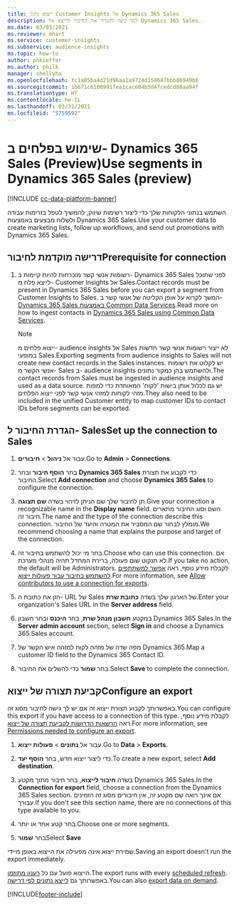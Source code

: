 ```yaml
---
title: ייצוא נתוני Customer Insights אל Dynamics 365 Sales
description: למד כיצד להגדיר את החיבור ולייצא אל Dynamics 365 Sales.
ms.date: 03/03/2021
ms.reviewer: mhart
ms.service: customer-insights
ms.subservice: audience-insights
ms.topic: how-to
author: phkieffer
ms.author: philk
manager: shellyha
ms.openlocfilehash: fc1a05ba4d21d96aa1a9724d158687bbb86949b6
ms.sourcegitcommit: 1b671c6100991fea1cace04b5d4fcedcd88aa94f
ms.translationtype: HT
ms.contentlocale: he-IL
ms.lasthandoff: 03/31/2021
ms.locfileid: "5759592"
---
```

# <a name="use-segments-in-dynamics-365-sales-preview"></a><span data-ttu-id="21c82-103">שימוש בפלחים ב- Dynamics 365 Sales‏ (Preview)</span><span class="sxs-lookup"><span data-stu-id="21c82-103">Use segments in Dynamics 365 Sales (preview)</span></span>

[!INCLUDE [cc-data-platform-banner](../includes/cc-data-platform-banner.md)]

<span data-ttu-id="21c82-104">השתמש בנתוני הלקוחות שלך כדי ליצור רשימות שיווק, להמשיך לטפל בזרימות עבודה ולשלוח מבצעים באמצעות Dynamics 365 Sales.</span><span class="sxs-lookup"><span data-stu-id="21c82-104">Use your customer data to create marketing lists, follow up workflows, and send out promotions with Dynamics 365 Sales.</span></span>

## <a name="prerequisite-for-connection"></a><span data-ttu-id="21c82-105">דרישה מוקדמת לחיבור</span><span class="sxs-lookup"><span data-stu-id="21c82-105">Prerequisite for connection</span></span>

1. <span data-ttu-id="21c82-106">רשומות אנשי קשר מוכרחות להיות קיימות ב- Dynamics 365 Sales לפני שתוכל לייצא פלח מ- Customer Insights אל Sales.</span><span class="sxs-lookup"><span data-stu-id="21c82-106">Contact records must be present in Dynamics 365 Sales before you can export a segment from Customer Insights to Sales.</span></span> <span data-ttu-id="21c82-107">המשך לקרוא על אופן הקליטה של אנשי קשר ב- [Dynamics 365 Sales באמצעות Common Data Services](connect-power-query.md).</span><span class="sxs-lookup"><span data-stu-id="21c82-107">Read more on how to ingest contacts in [Dynamics 365 Sales using Common Data Services](connect-power-query.md).</span></span>

   > [!NOTE]
   > <span data-ttu-id="21c82-108">ייצוא פלחים מ- audience insights אל Sales לא ייצור רשומות אנשי קשר חדשות במופעי Sales.</span><span class="sxs-lookup"><span data-stu-id="21c82-108">Exporting segments from audience insights to Sales will not create new contact records in the Sales instances.</span></span> <span data-ttu-id="21c82-109">יש לקלוט את רשומות אנשי הקשר מ- Sales ב- audience insights ולהשתמש בהן כמקור נתונים.</span><span class="sxs-lookup"><span data-stu-id="21c82-109">The contact records from Sales must be ingested in audience insights and used as a data source.</span></span> <span data-ttu-id="21c82-110">יש גם לכלול אותן בישות 'לקוח' המאוחדת כדי למפות מזהי לקוחות למזהי אנשי קשר לפני ייצוא הפלחים.</span><span class="sxs-lookup"><span data-stu-id="21c82-110">They also need to be included in the unified Customer entity to map customer IDs to contact IDs before segments can be exported.</span></span>

## <a name="set-up-the-connection-to-sales"></a><span data-ttu-id="21c82-111">הגדרת החיבור ל- Sales</span><span class="sxs-lookup"><span data-stu-id="21c82-111">Set up the connection to Sales</span></span>

1. <span data-ttu-id="21c82-112">עבור אל **ניהול** > **חיבורים**.</span><span class="sxs-lookup"><span data-stu-id="21c82-112">Go to **Admin** > **Connections**.</span></span>

1. <span data-ttu-id="21c82-113">בחר **הוסף חיבור** ובחר **Dynamics 365 Sales** כדי לקבוע את תצורת החיבור.</span><span class="sxs-lookup"><span data-stu-id="21c82-113">Select **Add connection** and choose **Dynamics 365 Sales** to configure the connection.</span></span>

1. <span data-ttu-id="21c82-114">תן לחיבור שלך שם הניתן לזיהוי בשדה **שם תצוגה**.</span><span class="sxs-lookup"><span data-stu-id="21c82-114">Give your connection a recognizable name in the **Display name** field.</span></span> <span data-ttu-id="21c82-115">השם וסוג החיבור מתארים חיבור זה.</span><span class="sxs-lookup"><span data-stu-id="21c82-115">The name and the type of the connection describe this connection.</span></span> <span data-ttu-id="21c82-116">מומלץ לבחור שם המסביר את המטרה והיעד של החיבור.</span><span class="sxs-lookup"><span data-stu-id="21c82-116">We recommend choosing a name that explains the purpose and target of the connection.</span></span>

1. <span data-ttu-id="21c82-117">בחר מי יכול להשתמש בחיבור זה.</span><span class="sxs-lookup"><span data-stu-id="21c82-117">Choose who can use this connection.</span></span> <span data-ttu-id="21c82-118">אם לא תנקוט שום פעולה, ברירת המחדל תהיה מנהלי מערכת.</span><span class="sxs-lookup"><span data-stu-id="21c82-118">If you take no action, the default will be Administrators.</span></span> <span data-ttu-id="21c82-119">לקבלת מידע נוסף, ראה [אפשר למשתתפים להשתמש בחיבור עבור פעולות ייצוא](connections.md#allow-contributors-to-use-a-connection-for-exports).</span><span class="sxs-lookup"><span data-stu-id="21c82-119">For more information, see [Allow contributors to use a connection for exports](connections.md#allow-contributors-to-use-a-connection-for-exports).</span></span>

1. <span data-ttu-id="21c82-120">הזן את כתובת ה- URL של Sales של הארגון שלך בשדה **כתובת שרת**.</span><span class="sxs-lookup"><span data-stu-id="21c82-120">Enter your organization's Sales URL in the **Server address** field.</span></span>

1. <span data-ttu-id="21c82-121">במקטע **חשבון מנהל שרת**, בחר **היכנס** ובחר חשבון Dynamics 365 Sales.</span><span class="sxs-lookup"><span data-stu-id="21c82-121">In the **Server admin account** section, select **Sign in** and choose a Dynamics 365 Sales account.</span></span>

1. <span data-ttu-id="21c82-122">מפה שדה של מזהה לקוח למזהה איש הקשר של Dynamics 365.</span><span class="sxs-lookup"><span data-stu-id="21c82-122">Map a customer ID field to the Dynamics 365 Contact ID.</span></span>

1. <span data-ttu-id="21c82-123">בחר **שמור** כדי להשלים את החיבור.</span><span class="sxs-lookup"><span data-stu-id="21c82-123">Select **Save** to complete the connection.</span></span> 

## <a name="configure-an-export"></a><span data-ttu-id="21c82-124">קביעת תצורה של ייצוא</span><span class="sxs-lookup"><span data-stu-id="21c82-124">Configure an export</span></span>

<span data-ttu-id="21c82-125">באפשרותך לקבוע תצורת ייצוא זה אם יש לך גישה לחיבור מסוג זה.</span><span class="sxs-lookup"><span data-stu-id="21c82-125">You can configure this export if you have access to a connection of this type.</span></span> <span data-ttu-id="21c82-126">לקבלת מידע נוסף, ראה [הרשאות הדרושות לקביעת תצורה של ייצוא](export-destinations.md#set-up-a-new-export).</span><span class="sxs-lookup"><span data-stu-id="21c82-126">For more information, see [Permissions needed to configure an export](export-destinations.md#set-up-a-new-export).</span></span>

1. <span data-ttu-id="21c82-127">עבור אל **נתונים** > **פעולות ייצוא**.</span><span class="sxs-lookup"><span data-stu-id="21c82-127">Go to **Data** > **Exports**.</span></span>

1. <span data-ttu-id="21c82-128">כדי ליצור ייצוא חדש, בחר **הוסף יעד**.</span><span class="sxs-lookup"><span data-stu-id="21c82-128">To create a new export, select **Add destination**.</span></span>

1. <span data-ttu-id="21c82-129">בשדה **חיבור לייצוא**, בחר חיבור מתוך מקטע Dynamics 365 Sales.</span><span class="sxs-lookup"><span data-stu-id="21c82-129">In the **Connection for export** field, choose a connection from the Dynamics 365 Sales section.</span></span> <span data-ttu-id="21c82-130">אם אינך רואה שם מקטע זה, אין חיבורים מסוג זה הזמינים עבורך.</span><span class="sxs-lookup"><span data-stu-id="21c82-130">If you don't see this section name, there are no connections of this type available to you.</span></span>

1. <span data-ttu-id="21c82-131">בחר קטע אחד או יותר.</span><span class="sxs-lookup"><span data-stu-id="21c82-131">Choose one or more segments.</span></span>

1. <span data-ttu-id="21c82-132">בחר **שמור**</span><span class="sxs-lookup"><span data-stu-id="21c82-132">Select **Save**</span></span>

<span data-ttu-id="21c82-133">שמירת ייצוא אינה מפעילה את הייצוא באופן מיידי.</span><span class="sxs-lookup"><span data-stu-id="21c82-133">Saving an export doesn't run the export immediately.</span></span>

<span data-ttu-id="21c82-134">הייצוא פועל עם כל [רענון מתוזמן](system.md#schedule-tab).</span><span class="sxs-lookup"><span data-stu-id="21c82-134">The export runs with every [scheduled refresh](system.md#schedule-tab).</span></span> <span data-ttu-id="21c82-135">באפשרותך גם [לייצא נתונים לפי דרישה](export-destinations.md#run-exports-on-demand).</span><span class="sxs-lookup"><span data-stu-id="21c82-135">You can also [export data on demand](export-destinations.md#run-exports-on-demand).</span></span> 

[!INCLUDE[footer-include](../includes/footer-banner.md)]
